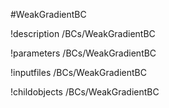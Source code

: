 <!-- MOOSE Object Documentation Stub: Remove this when content is added. -->
#WeakGradientBC

!description /BCs/WeakGradientBC

!parameters /BCs/WeakGradientBC

!inputfiles /BCs/WeakGradientBC

!childobjects /BCs/WeakGradientBC
